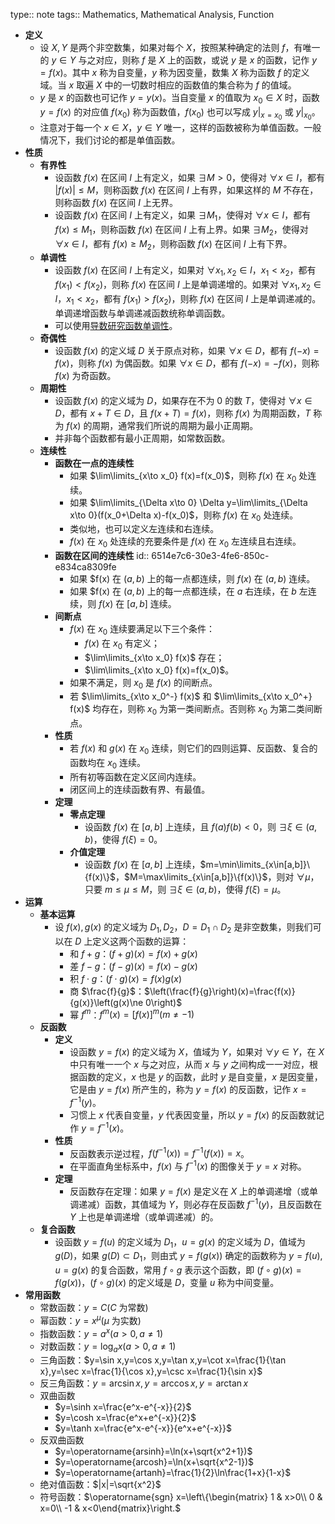 type:: note
tags:: Mathematics, Mathematical Analysis, Function

- **定义**
	- 设 $X,Y$ 是两个非空数集，如果对每个 $X$，按照某种确定的法则 $f$，有唯一的 $y \in Y$ 与之对应，则称 $f$ 是 $X$ 上的函数，或说 $y$ 是 $x$ 的函数，记作 $y=f(x)$。其中 $x$ 称为自变量，$y$ 称为因变量，数集 $X$ 称为函数 $f$ 的定义域。当 $x$ 取遍 $X$ 中的一切数时相应的函数值的集合称为 $f$ 的值域。
	- $y$ 是 $x$ 的函数也可记作 $y=y(x)$。当自变量 $x$ 的值取为 $x_0 \in X$ 时，函数 $y=f(x)$ 的对应值 $f(x_0)$ 称为函数值，$f(x_0)$ 也可以写成 $y|_{x=x_0}$ 或 $y|_{x_0}$。
	- 注意对于每一个 $x \in X$，$y \in Y$ 唯一，这样的函数被称为单值函数。一般情况下，我们讨论的都是单值函数。
- **性质**
	- **有界性**
		- 设函数 $f(x)$ 在区间 $I$ 上有定义，如果 $\exists M>0$，使得对 $\forall x\in I$，都有 $|f(x)|\le M$，则称函数 $f(x)$ 在区间 $I$ 上有界，如果这样的 $M$ 不存在，则称函数 $f(x)$ 在区间 $I$ 上无界。
		- 设函数 $f(x)$ 在区间 $I$ 上有定义，如果 $\exists M_1$，使得对 $\forall x\in I$，都有 $f(x)\le M_1$，则称函数 $f(x)$ 在区间 $I$ 上有上界。如果 $\exists M_2$，使得对 $\forall x\in I$，都有 $f(x)\ge M_2$，则称函数 $f(x)$ 在区间 $I$ 上有下界。
	- **单调性**
		- 设函数 $f(x)$ 在区间 $I$ 上有定义，如果对 $\forall x_1,x_2 \in I$，$x_1< x_2$，都有 $f(x_1)<f(x_2)$，则称 $f(x)$ 在区间 $I$ 上是单调递增的。如果对 $\forall x_1,x_2 \in I$，$x_1< x_2$，都有 $f(x_1)>f(x_2)$，则称 $f(x)$ 在区间 $I$ 上是单调递减的。单调递增函数与单调递减函数统称单调函数。
		- 可以使用[导数研究函数单调性](((6540f856-caed-4e02-b65f-1a40829e1c74)))。
	- **奇偶性**
		- 设函数 $f(x)$ 的定义域 $D$ 关于原点对称，如果 $\forall x \in D$，都有 $f(-x)=f(x)$，则称 $f(x)$ 为偶函数。如果 $\forall x \in D$，都有 $f(-x)=-f(x)$，则称 $f(x)$ 为奇函数。
	- **周期性**
		- 设函数 $f(x)$ 的定义域为 $D$，如果存在不为 $0$ 的数 $T$，使得对 $\forall x\in D$，都有 $x+T\in D$，且 $f(x+T)=f(x)$，则称 $f(x)$ 为周期函数，$T$ 称为 $f(x)$ 的周期，通常我们所说的周期为最小正周期。
		- 并非每个函数都有最小正周期，如常数函数。
	- **连续性**
		- **函数在一点的连续性**
			- 如果 $\lim\limits_{x\to x_0} f(x)=f(x_0)$，则称 $f(x)$ 在 $x_0$ 处连续。
			- 如果 $\lim\limits_{\Delta x\to 0} \Delta y=\lim\limits_{\Delta x\to 0}(f(x_0+\Delta x)-f(x_0)$，则称 $f(x)$ 在 $x_0$ 处连续。
			- 类似地，也可以定义左连续和右连续。
			- $f(x)$ 在 $x_0$ 处连续的充要条件是 $f(x)$ 在 $x_0$ 左连续且右连续。
		- **函数在区间的连续性**
		  id:: 6514e7c6-30e3-4fe6-850c-e834ca8309fe
			- 如果 $f(x) 在 $(a,b)$ 上的每一点都连续，则 $f(x)$ 在 $(a,b)$ 连续。
			- 如果 $f(x) 在 $(a,b)$ 上的每一点都连续，在 $a$ 右连续，在 $b$ 左连续，则 $f(x)$ 在 $[a,b]$ 连续。
		- **间断点**
			- $f(x)$ 在 $x_0$ 连续要满足以下三个条件：
				- $f(x)$ 在 $x_0$ 有定义；
				- $\lim\limits_{x\to x_0} f(x)$ 存在；
				- $\lim\limits_{x\to x_0} f(x)=f(x_0)$。
			- 如果不满足，则 $x_0$ 是 $f(x)$ 的间断点。
			- 若 $\lim\limits_{x\to x_0^-} f(x)$ 和 $\lim\limits_{x\to x_0^+} f(x)$ 均存在，则称 $x_0$ 为第一类间断点。否则称 $x_0$ 为第二类间断点。
		- **性质**
			- 若 $f(x)$ 和 $g(x)$ 在 $x_0$ 连续，则它们的四则运算、反函数、复合的函数均在 $x_0$ 连续。
			- 所有初等函数在定义区间内连续。
			- 闭区间上的连续函数有界、有最值。
		- **定理**
			- **零点定理**
				- 设函数 $f(x)$ 在 $[a,b]$ 上连续，且 $f(a)f(b)<0$，则 $\exists\xi\in(a,b)$，使得 $f(\xi)=0$。
			- **介值定理**
				- 设函数 $f(x)$ 在 $[a,b]$ 上连续，$m=\min\limits_{x\in[a,b]}\{f(x)\}$，$M=\max\limits_{x\in[a,b]}\{f(x)\}$，则对 $\forall \mu$，只要 $m\le\mu\le M$，则 $\exists\xi\in(a,b)$，使得 $f(\xi)=\mu$。
- **运算**
	- **基本运算**
		- 设 $f(x),g(x)$ 的定义域为 $D_1,D_2$，$D=D_1\cap D_2$ 是非空数集，则我们可以在 $D$ 上定义这两个函数的运算：
			- 和 $f+g$：$(f+g)(x)=f(x)+g(x)$
			- 差 $f-g$：$(f-g)(x)=f(x)-g(x)$
			- 积 $f\cdot g$：$(f\cdot g)(x)=f(x)g(x)$
			- 商 $\frac{f}{g}$：$\left(\frac{f}{g}\right)(x)=\frac{f(x)}{g(x)}\left(g(x)\ne 0\right)$
			- 幂 $f^m$：$f^m(x)=[f(x)]^m \left(m\ne -1\right)$
	- **反函数**
		- **定义**
			- 设函数 $y=f(x)$ 的定义域为 $X$，值域为 $Y$，如果对 $\forall y\in Y$，在 $X$ 中只有唯一一个 $x$ 与之对应，从而 $x$ 与 $y$ 之间构成一一对应，根据函数的定义，$x$ 也是 $y$ 的函数，此时 $y$ 是自变量，$x$ 是因变量，它是由 $y=f(x)$ 所产生的，称为 $y=f(x)$ 的反函数，记作 $x=f^{-1}(y)$。
			- 习惯上 $x$ 代表自变量，$y$ 代表因变量，所以 $y=f(x)$ 的反函数就记作 $y=f^{-1}(x)$。
		- **性质**
			- 反函数表示逆过程，$f(f^{-1}(x))=f^{-1}(f(x))=x$。
			- 在平面直角坐标系中，$f(x)$ 与 $f^{-1}(x)$ 的图像关于 $y=x$ 对称。
		- **定理**
			- 反函数存在定理：如果 $y=f(x)$ 是定义在 $X$ 上的单调递增（或单调递减）函数，其值域为 $Y$，则必存在反函数 $f^{-1}(y)$，且反函数在 $Y$ 上也是单调递增（或单调递减）的。
	- **复合函数**
		- 设函数 $y=f(u)$ 的定义域为 $D_1$，$u=g(x)$ 的定义域为 $D$，值域为 $g(D)$，如果 $g(D)\subset D_1$，则由式 $y=f(g(x))$ 确定的函数称为 $y=f(u),u=g(x)$ 的复合函数，常用 $f\circ g$ 表示这个函数，即 $(f\circ g)(x)=f(g(x))$，$(f\circ g)(x)$ 的定义域是 $D$，变量 $u$ 称为中间变量。
- **常用函数**
	- 常数函数：$y=C(C$ 为常数$)$
	- 幂函数：$y=x^{\mu}(\mu$ 为实数$)$
	- 指数函数：$y=a^x(a>0,a\ne 1)$
	- 对数函数：$y=\log_a x(a>0,a\ne 1)$
	- 三角函数：$y=\sin x,y=\cos x,y=\tan x,y=\cot x=\frac{1}{\tan x},y=\sec x=\frac{1}{\cos x},y=\csc x=\frac{1}{\sin x}$
	- 反三角函数：$y=\arcsin x,y=\arccos x,y=\arctan x$
	- 双曲函数
		- $y=\sinh x=\frac{e^x-e^{-x}}{2}$
		- $y=\cosh x=\frac{e^x+e^{-x}}{2}$
		- $y=\tanh x=\frac{e^x-e^{-x}}{e^x+e^{-x}}$
	- 反双曲函数
		- $y=\operatorname{arsinh}=\ln(x+\sqrt{x^2+1})$
		- $y=\operatorname{arcosh}=\ln(x+\sqrt{x^2-1})$
		- $y=\operatorname{artanh}=\frac{1}{2}\ln\frac{1+x}{1-x}$
	- 绝对值函数：$|x|=\sqrt{x^2}$
	- 符号函数：$\operatorname{sgn} x=\left\{\begin{matrix} 1 & x>0\\ 0 & x=0\\ -1 & x<0\end{matrix}\right.$
